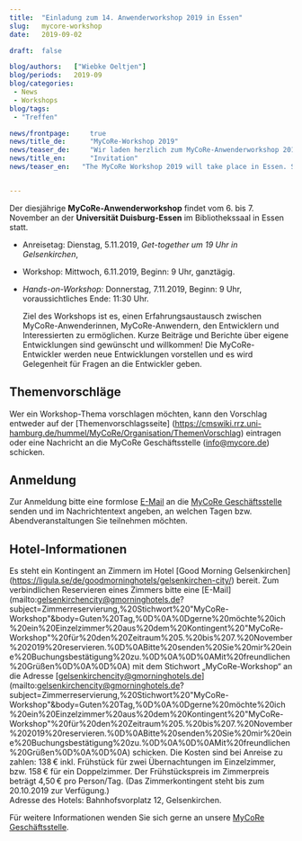 ```yaml
---
title:  "Einladung zum 14. Anwenderworkshop 2019 in Essen"
slug: 	mycore-workshop
date:   2019-09-02

draft: 	false

blog/authors: 	["Wiebke Oeltjen"]
blog/periods: 	2019-09
blog/categories:
 - News
 - Workshops
blog/tags:
 - "Treffen"

news/frontpage: 	true
news/title_de: 		"MyCoRe-Workshop 2019"
news/teaser_de: 	"Wir laden herzlich zum MyCoRe-Anwenderworkshop 2019 ein. Er findet vom 6.-7.11. in Essen statt."
news/title_en: 		"Invitation"
news/teaser_en:	  "The MyCoRe Workshop 2019 will take place in Essen. Save the date: 6. and 7. November 2019."


---
```


  Der diesjährige **MyCoRe-Anwenderworkshop** findet vom 6. bis 7. November an der 
  __Universität Duisburg-Essen__ im Bibliothekssaal in Essen statt.

* Anreisetag: Dienstag, 5.11.2019, *Get-together um 19 Uhr in Gelsenkirchen*, 
* Workshop: Mittwoch, 6.11.2019, Beginn: 9 Uhr, ganztägig.
* *Hands-on-Workshop:* Donnerstag, 7.11.2019, Beginn: 9 Uhr, voraussichtliches Ende: 11:30 Uhr.
   
   Ziel des Workshops ist es, einen Erfahrungsaustausch zwischen MyCoRe-Anwenderinnen, MyCoRe-Anwendern, den Entwicklern und Interessierten zu ermöglichen. Kurze Beiträge und Berichte über eigene Entwicklungen sind gewünscht und willkommen! Die MyCoRe-Entwickler werden neue Entwicklungen vorstellen und es wird Gelegenheit für Fragen an die Entwickler geben. </p>


## Themenvorschläge ##
  Wer ein Workshop-Thema vorschlagen möchten, kann den Vorschlag entweder auf der [Themenvorschlagsseite] (https://cmswiki.rrz.uni-hamburg.de/hummel/MyCoRe/Organisation/ThemenVorschlag) eintragen oder eine Nachricht an die MyCoRe Geschäftsstelle (info@mycore.de) schicken. 
  
## Anmeldung ##
  Zur Anmeldung bitte eine formlose <a href="mailto:info@mycore.de?subject=Anmeldung%20zum%20MyCoRe-Workshop%202019&body=Hallo,%0D%0A%0D%0Ahiermit%20melde%20ich%20mich%20zum%20MyCoRe-Workshop%20am%206.%20und%207.%20November%20in%20Essen%20an.%0D%0A%0D%0AIch%20nehme%20an%20folgenden%20Abendveranstaltungen%20(auf%20Selbstzahlerbasis)%20teil:%0D%0A-%20Get-together%20am%20Dienstagabend,%20dem%205.%20November%20ab%2019%20Uhr,%0D%0A-%20gemeinsames%20Essen%20am%20Mittwoch,%20dem%206.%20November%202019.%0D%0A%0D%0AMit%20freundlichen%20Grüßen%0D%0A%0D%0A">E-Mail</a> an die <a title="Geschäftsstelle" href="https://www.mycore.de/site/community/contact/">MyCoRe Geschäftsstelle</a> senden und im Nachrichtentext angeben, an welchen Tagen bzw. Abendveranstaltungen Sie teilnehmen möchten.


## Hotel-Informationen ##
  
  Es steht ein Kontingent an Zimmern im Hotel [Good Morning Gelsenkirchen] (https://ligula.se/de/goodmorninghotels/gelsenkirchen-city/) bereit. Zum verbindlichen Reservieren eines Zimmers bitte eine [E-Mail] (mailto:gelsenkirchencity@gmorninghotels.de?subject=Zimmerreservierung,%20Stichwort%20"MyCoRe-Workshop"&body=Guten%20Tag,%0D%0A%0Dgerne%20möchte%20ich%20ein%20Einzelzimmer%20aus%20dem%20Kontingent%20"MyCoRe-Workshop"%20für%20den%20Zeitraum%205.%20bis%207.%20November%202019%20reservieren.%0D%0ABitte%20senden%20Sie%20mir%20eine%20Buchungsbestätigung%20zu.%0D%0A%0D%0AMit%20freundlichen%20Grüßen%0D%0A%0D%0A) mit dem Stichwort „MyCoRe-Workshop“ an die Adresse [gelsenkirchencity@gmorninghotels.de] (mailto:gelsenkirchencity@gmorninghotels.de?subject=Zimmerreservierung,%20Stichwort%20"MyCoRe-Workshop"&body=Guten%20Tag,%0D%0A%0Dgerne%20möchte%20ich%20ein%20Einzelzimmer%20aus%20dem%20Kontingent%20"MyCoRe-Workshop"%20für%20den%20Zeitraum%205.%20bis%207.%20November%202019%20reservieren.%0D%0ABitte%20senden%20Sie%20mir%20eine%20Buchungsbestätigung%20zu.%0D%0A%0D%0AMit%20freundlichen%20Grüßen%0D%0A%0D%0A) schicken. Die Kosten sind bei Anreise zu zahlen: 138&thinsp;€ inkl. Frühstück für zwei Übernachtungen im Einzelzimmer, bzw. 158&thinsp;€ für ein Doppelzimmer. Der Frühstückspreis im Zimmerpreis beträgt 4,50&thinsp;€ pro Person/Tag. (Das Zimmerkontingent steht bis zum 20.10.2019 zur Verfügung.)<br />Adresse des Hotels: Bahnhofsvorplatz 12, Gelsenkirchen.
    
  Für weitere Informationen wenden Sie sich gerne an unsere <a href="{{< ref contact >}}">MyCoRe Geschäftsstelle</a>.
